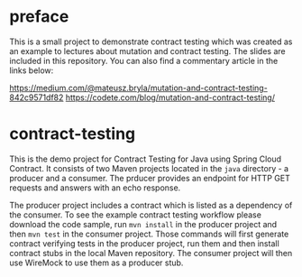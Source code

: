 # preface
This is a small project to demonstrate contract testing which was created as an example to lectures about mutation and contract testing. The slides are included in this repository. You can also find a commentary article in the links below:

https://medium.com/@mateusz.bryla/mutation-and-contract-testing-842c9571df82
https://codete.com/blog/mutation-and-contract-testing/

# contract-testing
This is the demo project for Contract Testing for Java using Spring Cloud Contract. It consists of two Maven projects located in the `java` directory - a producer and a consumer. The prducer provides an endpoint for HTTP GET requests and answers with an echo response.

The producer project includes a contract which is listed as a dependency of the consumer. To see the example contract testing workflow please download the code sample, run `mvn install` in the producer project and then `mvn test` in the consumer project. Those commands will first generate contract verifying tests in the producer project, run them and then install contract stubs in the local Maven repository. The consumer project will then use WireMock to use them as a producer stub.
